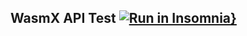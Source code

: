 ## WasmX API Test [![Run in Insomnia}](https://insomnia.rest/images/run.svg)](https://insomnia.rest/run/?label=WasmX-AdminAPI-Testing&uri=https%3A%2F%2Fraw.githubusercontent.com%2FKong%2Finsomnia-demo-KongSummit2022%2Fmain%2Fwasmx_test%2FREADME.md)
